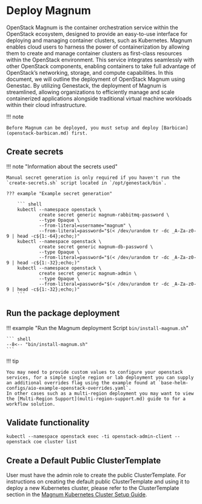 # Deploy Magnum

OpenStack Magnum is the container orchestration service within the OpenStack ecosystem, designed to provide an easy-to-use interface for deploying and managing container clusters, such as Kubernetes. Magnum enables cloud users to harness the power of containerization by allowing them to create and manage container clusters as first-class resources within the OpenStack environment. This service integrates seamlessly with other OpenStack components, enabling containers to take full advantage of OpenStack’s networking, storage, and compute capabilities. In this document, we will outline the deployment of OpenStack Magnum using Genestac. By utilizing Genestack, the deployment of Magnum is streamlined, allowing organizations to efficiently manage and scale containerized applications alongside traditional virtual machine workloads within their cloud infrastructure.

!!! note

    Before Magnum can be deployed, you must setup and deploy [Barbican](openstack-barbican.md) first.

## Create secrets

!!! note "Information about the secrets used"

    Manual secret generation is only required if you haven't run the `create-secrets.sh` script located in `/opt/genestack/bin`.

    ??? example "Example secret generation"

        ``` shell
        kubectl --namespace openstack \
                create secret generic magnum-rabbitmq-password \
                --type Opaque \
                --from-literal=username="magnum" \
                --from-literal=password="$(< /dev/urandom tr -dc _A-Za-z0-9 | head -c${1:-64};echo;)"
        kubectl --namespace openstack \
                create secret generic magnum-db-password \
                --type Opaque \
                --from-literal=password="$(< /dev/urandom tr -dc _A-Za-z0-9 | head -c${1:-32};echo;)"
        kubectl --namespace openstack \
                create secret generic magnum-admin \
                --type Opaque \
                --from-literal=password="$(< /dev/urandom tr -dc _A-Za-z0-9 | head -c${1:-32};echo;)"
        ```

## Run the package deployment

!!! example "Run the Magnum deployment Script `bin/install-magnum.sh`"

    ``` shell
    --8<-- "bin/install-magnum.sh"
    ```

!!! tip

    You may need to provide custom values to configure your openstack services, for a simple single region or lab deployment you can supply an additional overrides flag using the example found at `base-helm-configs/aio-example-openstack-overrides.yaml`.
    In other cases such as a multi-region deployment you may want to view the [Multi-Region Support](multi-region-support.md) guide to for a workflow solution.

## Validate functionality

``` shell
kubectl --namespace openstack exec -ti openstack-admin-client -- openstack coe cluster list
```

## Create a Default Public ClusterTemplate

User must have the admin role to create the public ClusterTemplate. For instructions on creating the default public ClusterTemplate and using it to deploy a new Kubernetes cluster, please refer to the ClusterTemplate section in the [Magnum Kubernetes Cluster Setup Guide](https://docs.rackspacecloud.com/magnum-kubernetes-cluster-setup-guide/#clustertemplate).
